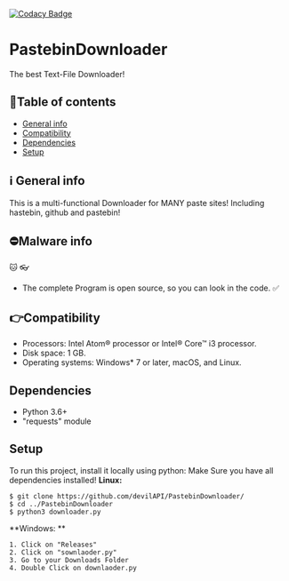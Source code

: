 [![Codacy Badge](https://app.codacy.com/project/badge/Grade/3835f97ae48544bd8ccabd3b5503130b)](https://www.codacy.com/manual/devilAPI/PastebinDownloader?utm_source=github.com&amp;utm_medium=referral&amp;utm_content=devilAPI/PastebinDownloader&amp;utm_campaign=Badge_Grade)
# PastebinDownloader
The best Text-File Downloader!
## 📑Table of contents
* [General info](#ℹ%EF%B8%8F-general-info)
* [Compatibility](#compatibility)
* [Dependencies](#dependencies)
* [Setup](#setup)
## ℹ️ General info
This is a multi-functional Downloader for MANY paste sites! Including hastebin, github and pastebin!
## ⛔Malware info
🐱 👓
* The complete Program is open source, so you can look in the code. ✅
## 👉Compatibility
* Processors: Intel Atom® processor or Intel® Core™ i3 processor.
* Disk space: 1 GB.
* Operating systems: Windows* 7 or later, macOS, and Linux.
## Dependencies
* Python 3.6+
* "requests" module
## Setup
To run this project, install it locally using python:
Make Sure you have all dependencies installed!
**Linux:** 
```shell
$ git clone https://github.com/devilAPI/PastebinDownloader/
$ cd ../PastebinDownloader
$ python3 downloader.py
```
**Windows: **
```shell
1. Click on "Releases"
2. Click on "sownlaoder.py"
3. Go to your Downloads Folder
4. Double Click on downlaoder.py
```
